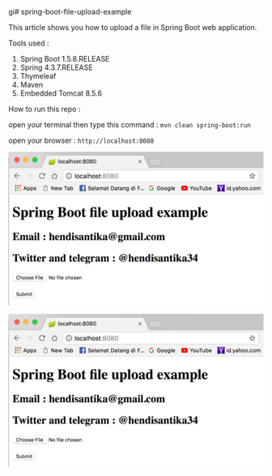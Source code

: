 gi# spring-boot-file-upload-example

This article shows you how to upload a file in Spring Boot web application.

Tools used :

1. Spring Boot 1.5.8.RELEASE
2. Spring 4.3.7.RELEASE
3. Thymeleaf
4. Maven
5. Embedded Tomcat 8.5.6

How to run this repo :

open your terminal then type this command :
`mvn clean spring-boot:run`

open your browser :
`http://localhost:8080`

![Home Page](images/home.png "Home Page")

![Upload Page](images/home.png "Upload File")
